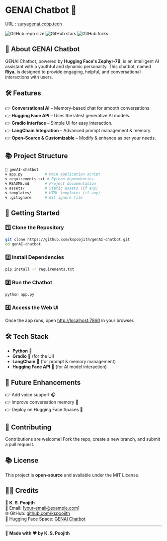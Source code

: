 # GENAI Chatbot 🤖  
URL : <a href="https://suryagenai.ccbp.tech/">suryagenai.ccbp.tech</a>

![GitHub repo size](https://img.shields.io/github/repo-size/kspoojith/genAI-chatbot)
![GitHub stars](https://img.shields.io/github/stars/kspoojith/genAI-chatbot?style=social)
![GitHub forks](https://img.shields.io/github/forks/kspoojith/genAI-chatbot?style=social)

## 🚀 About GENAI Chatbot  
GENAI Chatbot, powered by **Hugging Face's Zephyr-7B**, is an intelligent AI assistant with a youthful and dynamic personality. This chatbot, named **Riya**, is designed to provide engaging, helpful, and conversational interactions with users.  

## 🛠️ Features  
👉 **Conversational AI** – Memory-based chat for smooth conversations.  
👉 **Hugging Face API** – Uses the latest generative AI models.  
👉 **Gradio Interface** – Simple UI for easy interaction.  
👉 **LangChain Integration** – Advanced prompt management & memory.  
👉 **Open-Source & Customizable** – Modify & enhance as per your needs.  

## 📚 Project Structure  
```bash
📝 genAI-chatbot
🌀 app.py          # Main application script
🌀 requirements.txt # Python dependencies
🌀 README.md       # Project documentation
🌀 assets/         # Static assets (if any)
🌀 templates/      # HTML templates (if any)
🌀 .gitignore      # Git ignore file
```

## 🚀 Getting Started  

### 1️⃣ Clone the Repository  
```sh
git clone https://github.com/kspoojith/genAI-chatbot.git
cd genAI-chatbot
```

### 2️⃣ Install Dependencies  
```sh
pip install -r requirements.txt
```

### 3️⃣ Run the Chatbot  
```sh
python app.py
```

### 4️⃣ Access the Web UI  
Once the app runs, open [http://localhost:7860](http://localhost:7860) in your browser.  

## 🛠️ Tech Stack  
- **Python** 🐍  
- **Gradio** 🎨 (for the UI)  
- **LangChain** 🔗 (for prompt & memory management)  
- **Hugging Face API** 🤗 (for AI model interaction)  

## 📌 Future Enhancements  
👉 Add voice support 🎧  
👉 Improve conversation memory 🧠  
👉 Deploy on Hugging Face Spaces 🚀  

## 🤝 Contributing  
Contributions are welcome! Fork the repo, create a new branch, and submit a pull request.  

## 📚 License  
This project is **open-source** and available under the MIT License.  

## 👨‍💻 Credits  
👤 **K. S. Poojith**  
📧 Email: [your-email@example.com]  
🌐 GitHub: [github.com/kspoojith](https://github.com/kspoojith)  
🔗 Hugging Face Space: [GENAI Chatbot](https://huggingface.co/spaces/poojith/GENAIchatbot)  

---

🚀 **Made with ❤️ by K. S. Poojith**
